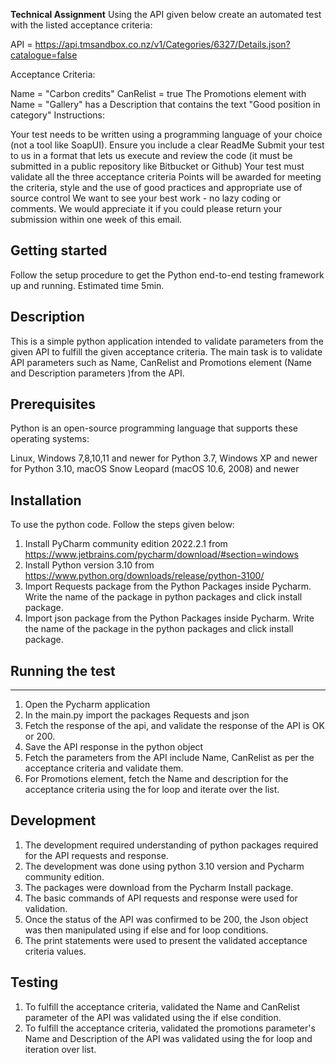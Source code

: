 **Technical Assignment**
Using the API given below create an automated test with the listed acceptance criteria:

 

API = https://api.tmsandbox.co.nz/v1/Categories/6327/Details.json?catalogue=false

 

Acceptance Criteria:

Name = "Carbon credits"
CanRelist = true
The Promotions element with Name = "Gallery" has a Description that contains the text "Good position in category"
Instructions:

Your test needs to be written using a programming language of your choice (not a tool like SoapUI). Ensure you include a clear ReadMe
Submit your test to us in a format that lets us execute and review the code (it must be submitted in a public repository like Bitbucket or Github)
Your test must validate all the three acceptance criteria
Points will be awarded for meeting the criteria, style and the use of good practices and appropriate use of source control
We want to see your best work - no lazy coding or comments.
We would appreciate it if you could please return your submission within one week of this email.


## **Getting started**
Follow the setup procedure to get the Python end-to-end testing framework up and running. Estimated time 5min.

**Description**
-------------
This is a simple python application intended to validate parameters from the given API to fulfill the given acceptance criteria.
The main task is to validate API parameters such as Name, CanRelist and Promotions element (Name and Description parameters )from the API.

## **Prerequisites**

Python is an open-source programming language that supports these operating systems:

Linux,
Windows 7,8,10,11 and newer for Python 3.7, Windows XP and newer for Python 3.10,
macOS Snow Leopard (macOS 10.6, 2008) and newer

**Installation**
----------------
To use the python code. Follow the steps given below:

1. Install PyCharm community edition 2022.2.1 from https://www.jetbrains.com/pycharm/download/#section=windows
2. Install Python version 3.10 from https://www.python.org/downloads/release/python-3100/
3. Import Requests package from the Python Packages inside Pycharm. Write the name of the package in python packages and click install package.
4. Import json package from the Python Packages inside Pycharm. Write the name of the package in the python packages and click install package.

## Running the test
------------------
1. Open the Pycharm application
2. In the main.py import the packages Requests and json 
3. Fetch the response of the api, and validate the response of the API is OK or 200.
4. Save the API response in the python object
5. Fetch the parameters from the API include Name, CanRelist as per the acceptance criteria and validate them.
6. For Promotions element, fetch the Name and description for the acceptance criteria using the for loop and iterate over the list.

**Development**
-----------

1. The development required understanding of python packages required for the API requests and response.
2. The development was done using python 3.10 version and Pycharm community edition.
3. The packages were download from the Pycharm Install package.
4. The basic commands of API requests and response were used for validation.
5. Once the status of the API was confirmed to be 200, the Json object was then manipulated using if else and for loop conditions.
6. The print statements were used to present the validated acceptance criteria values. 


**Testing**
-------

1. To fulfill the acceptance criteria, validated the Name and CanRelist parameter of the API was validated using the if else condition.
2. To fulfill the acceptance criteria, validated the promotions parameter's Name and Description of the API was validated using the for loop and iteration over list.




